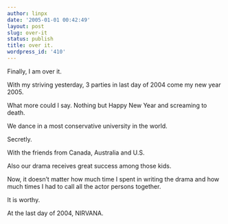 ```yaml
---
author: linpx
date: '2005-01-01 00:42:49'
layout: post
slug: over-it
status: publish
title: over it.
wordpress_id: '410'
---
```


Finally, I am over it.

With my striving yesterday, 3 parties in last day of 2004 come my new year
2005.

What more could I say. Nothing but Happy New Year and screaming to death.

We dance in a most conservative university in the world.

Secretly.

With the friends from Canada, Australia and U.S.

Also our drama receives great success among those kids.

Now, it doesn’t matter how much time I spent in writing the drama and how much
times I had to call all the actor persons together.

It is worthy.

At the last day of 2004, NIRVANA.

